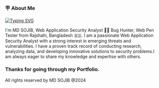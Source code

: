 ### 🪧 About Me


<div>
  <a href="https://git.io/typing-svg"><img src="https://readme-typing-svg.demolab.com?font=Fira+Code&weight=6000&size=40&duration=5304&pause=1000&color=C70039&background=FFD22800&center=true&vCenter=true&width=850&lines=Hi+there+%F0%9F%91%8B+Welcome+to+My+Profile!+;I+am+a+Web+App+Security+Analyst+;Always+learning+new+things" alt="Typing SVG" /></a>


I'm MD SOJIB, Web Application Security Analyst 🧑‍💻️ Bug Hunter, Web Pen Tester from Rajshahi, Bangladesh 🇧🇩. I am a passionate Web Application Security Analyst with a strong interest in emerging threats and vulnerabilities. I have a proven track record of conducting research, analyzing data, and developing innovative solutions to security problems.I am always eager to share my knowledge and expertise with others.



### Thanks for going through my Portfolio.
All rights reserved by MD SOJIB @2024













